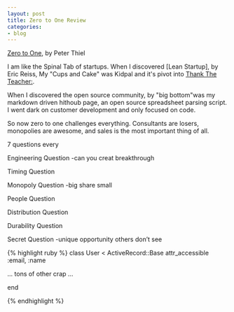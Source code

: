 ```yaml
---
layout: post
title: Zero to One Review
categories:
- blog
---
```


[Zero to One](http://www.foundersfund.com), by Peter Thiel

I am like the Spinal Tab of startups. When I discovered [Lean Startup], by Eric Reiss, My "Cups and Cake" was Kidpal and it's pivot into [Thank The Teacher:](thanktheteacher.html).

When I discovered the open source community, by "big bottom"was my markdown driven hithoub page, an open source spreadsheet parsing script. I went dark on customer development and only focused on code.

So now zero to one challenges everything. Consultants are losers, monopolies are awesome, and sales is the most important thing of all. 




7 questions every

Engineering Question
 -can you creat breakthrough

Timing Question

Monopoly Question
 -big share small 

People Question

Distribution Question

Durability Question

Secret Question
 -unique opportunity others don’t see





{% highlight ruby %}
class User < ActiveRecord::Base
  attr_accessible :email, :name

  ... tons of other crap ...

end

{% endhighlight %}